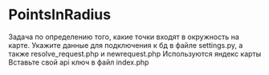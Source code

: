 # PointsInRadius
Задача по определению того, какие точки входят в окружность на карте. Укажите данные для подключения к бд в файле settings.py, а также resolve_request.php и newrequest.php Используются яндекс карты Вставьте свой api ключ в файл index.php
